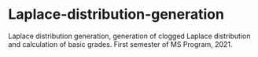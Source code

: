 # Laplace-distribution-generation
Laplace distribution generation, generation of clogged Laplace distribution and calculation of basic grades.
First semester of MS Program, 2021.
